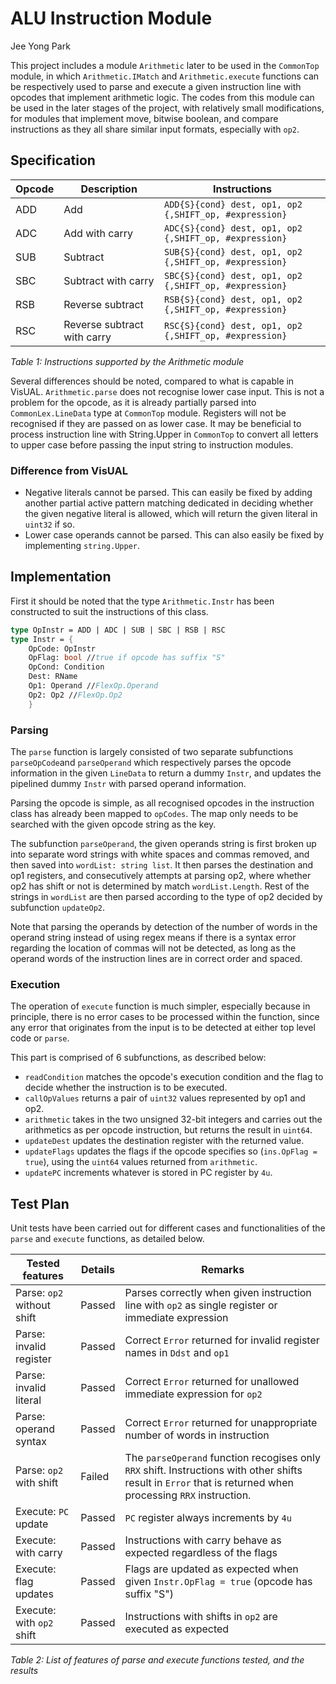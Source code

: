 # ALU Instruction Module

Jee Yong Park

This project includes a module `Arithmetic` later to be used in the `CommonTop` module, in which `Arithmetic.IMatch` and `Arithmetic.execute` functions can be respectively used to parse and execute a given instruction line with opcodes that implement arithmetic logic. The codes from this module can be used in the later stages of the project, with relatively small modifications, for modules that implement move, bitwise boolean, and compare instructions as they all share similar input formats, especially with `op2`.

## Specification

|Opcode|Description|Instructions
|---|---|---|
|ADD|Add|`ADD{S}{cond} dest, op1, op2 {,SHIFT_op, #expression}`|
|ADC|Add with carry|`ADC{S}{cond} dest, op1, op2 {,SHIFT_op, #expression}`|
|SUB|Subtract|`SUB{S}{cond} dest, op1, op2 {,SHIFT_op, #expression}`|
|SBC|Subtract with carry|`SBC{S}{cond} dest, op1, op2 {,SHIFT_op, #expression}`|
|RSB|Reverse subtract|`RSB{S}{cond} dest, op1, op2 {,SHIFT_op, #expression}`|
|RSC|Reverse subtract with carry|`RSC{S}{cond} dest, op1, op2 {,SHIFT_op, #expression}`|

_Table 1: Instructions supported by the Arithmetic module_

Several differences should be noted, compared to what is capable in VisUAL. `Arithmetic.parse` does not recognise lower case input. This is not a problem for the opcode, as it is already partially parsed into `CommonLex.LineData` type at `CommonTop` module. Registers will not be recognised if they are passed on as lower case. It may be beneficial to process instruction line with String.Upper in `CommonTop` to convert all letters to upper case before passing the input string to instruction modules.

### Difference from VisUAL

- Negative literals cannot be parsed. This can easily be fixed by adding another partial active pattern matching dedicated in deciding whether the given negative literal is allowed, which will return the given literal in `uint32` if so.
- Lower case operands cannot be parsed. This can also easily be fixed by implementing `string.Upper`.

## Implementation

First it should be noted that the type `Arithmetic.Instr` has been constructed to suit the instructions of this class.

```fsharp
type OpInstr = ADD | ADC | SUB | SBC | RSB | RSC
type Instr = {
    OpCode: OpInstr
    OpFlag: bool //true if opcode has suffix "S"
    OpCond: Condition
    Dest: RName
    Op1: Operand //FlexOp.Operand
    Op2: Op2 //FlexOp.Op2
    }
```

### Parsing

The `parse` function is largely consisted of two separate subfunctions `parseOpCode`and `parseOperand` which respectively parses the opcode information in the given `LineData` to return a dummy `Instr`, and updates the pipelined dummy `Instr` with parsed operand information.

Parsing the opcode is simple, as all recognised opcodes in the instruction class has already been mapped to `opCodes`. The map only needs to be searched with the given opcode string as the key.

The subfunction `parseOperand`, the given operands string is first broken up into separate word strings with white spaces and commas removed, and then saved into `wordList: string list`. It then parses the destination and op1 registers, and consecutively attempts at parsing op2, where whether op2 has shift or not is determined by match `wordList.Length`. Rest of the strings in `wordList` are then parsed according to the type of op2 decided by subfunction `updateOp2`.

 Note that parsing the operands by detection of the number of words in the operand string instead of using regex means if there is a syntax error regarding the location of commas will not be detected, as long as the operand words of the instruction lines are in correct order and spaced.

### Execution

The operation of `execute` function is much simpler, especially because in principle, there is no error cases to be processed within the function, since any error that originates from the input is to be detected at either top level code or `parse`.

This part is comprised of 6 subfunctions, as described below:

- `readCondition` matches the opcode's execution condition and the flag to decide whether the instruction is to be executed.
- `callOpValues` returns a pair of `uint32` values represented by op1 and op2.
- `arithmetic` takes in the two unsigned 32-bit integers and carries out the arithmetics as per opcode instruction, but returns the result in `uint64`.
- `updateDest` updates the destination register with the returned value.
- `updateFlags` updates the flags if the opcode specifies so (`ins.OpFlag = true`), using the `uint64` values returned from `arithmetic`.
- `updatePC` increments whatever is stored in PC register by `4u`.

## Test Plan

Unit tests have been carried out for different cases and functionalities of the `parse` and `execute` functions, as detailed below.

|Tested features|Details|Remarks
|---|---|---|
|Parse: `op2` without shift| Passed | Parses correctly when given instruction line with `op2` as single register or immediate expression
|Parse: invalid register | Passed | Correct `Error` returned for invalid register names in `Ddst` and `op1`
|Parse: invalid literal | Passed | Correct `Error` returned for unallowed immediate expression for `op2`
|Parse: operand syntax | Passed | Correct `Error` returned for unappropriate number of words in instruction
|Parse: `op2` with shift| Failed | The `parseOperand` function recogises only `RRX` shift. Instructions with other shifts result in `Error` that is returned when processing `RRX` instruction.
|Execute: `PC` update | Passed | `PC` register always increments by `4u`
|Execute: with carry | Passed | Instructions with carry behave as expected regardless of the flags
|Execute: flag updates | Passed | Flags are updated as expected when given `Instr.OpFlag = true` (opcode has suffix "S")
|Execute: with `op2` shift | Passed | Instructions with shifts in `op2` are executed as expected

_Table 2: List of features of parse and execute functions tested, and the results_